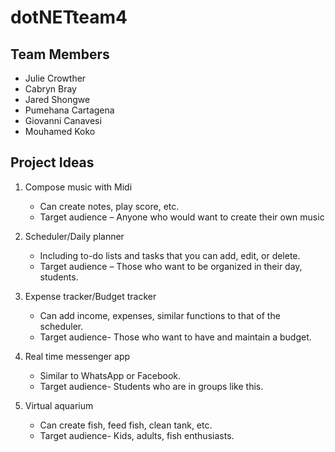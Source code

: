 # dotNETteam4

## Team Members
- Julie Crowther
- Cabryn Bray
- Jared Shongwe
- Pumehana Cartagena
- Giovanni Canavesi
- Mouhamed Koko

## Project Ideas
1. Compose music with Midi

    - Can create notes, play score, etc.
    - Target audience – Anyone who would want to create their own music

2. Scheduler/Daily planner

    - Including to-do lists and tasks that you can add, edit, or delete.
    - Target audience – Those who want to be organized in their day, students.

3. Expense tracker/Budget tracker

    - Can add income, expenses, similar functions to that of the scheduler.
    - Target audience- Those who want to have and maintain a budget.

4. Real time messenger app

    - Similar to WhatsApp or Facebook.
    - Target audience- Students who are in groups like this.

5. Virtual aquarium

    - Can create fish, feed fish, clean tank, etc.
    - Target audience- Kids, adults, fish enthusiasts.